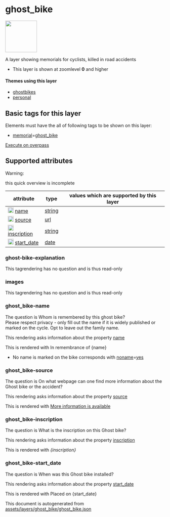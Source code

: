 

 ghost_bike 
============



<img src='https://mapcomplete.osm.be/./assets/layers/ghost_bike/ghost_bike.svg' height="100px"> 

A layer showing memorials for cyclists, killed in road accidents






  - This layer is shown at zoomlevel **0** and higher




#### Themes using this layer 





  - [ghostbikes](https://mapcomplete.osm.be/ghostbikes)
  - [personal](https://mapcomplete.osm.be/personal)




 Basic tags for this layer 
---------------------------



Elements must have the all of following tags to be shown on this layer:



  - <a href='https://wiki.openstreetmap.org/wiki/Key:memorial' target='_blank'>memorial</a>=<a href='https://wiki.openstreetmap.org/wiki/Tag:memorial%3Dghost_bike' target='_blank'>ghost_bike</a>


[Execute on overpass](http://overpass-turbo.eu/?Q=%5Bout%3Ajson%5D%5Btimeout%3A90%5D%3B(%20%20%20%20nwr%5B%22memorial%22%3D%22ghost_bike%22%5D(%7B%7Bbbox%7D%7D)%3B%0A)%3Bout%20body%3B%3E%3Bout%20skel%20qt%3B)



 Supported attributes 
----------------------



Warning: 

this quick overview is incomplete



attribute | type | values which are supported by this layer
----------- | ------ | ------------------------------------------
[<img src='https://mapcomplete.osm.be/assets/svg/statistics.svg' height='18px'>](https://taginfo.openstreetmap.org/keys/name#values) [name](https://wiki.openstreetmap.org/wiki/Key:name) | [string](../SpecialInputElements.md#string) | 
[<img src='https://mapcomplete.osm.be/assets/svg/statistics.svg' height='18px'>](https://taginfo.openstreetmap.org/keys/source#values) [source](https://wiki.openstreetmap.org/wiki/Key:source) | [url](../SpecialInputElements.md#url) | 
[<img src='https://mapcomplete.osm.be/assets/svg/statistics.svg' height='18px'>](https://taginfo.openstreetmap.org/keys/inscription#values) [inscription](https://wiki.openstreetmap.org/wiki/Key:inscription) | [string](../SpecialInputElements.md#string) | 
[<img src='https://mapcomplete.osm.be/assets/svg/statistics.svg' height='18px'>](https://taginfo.openstreetmap.org/keys/start_date#values) [start_date](https://wiki.openstreetmap.org/wiki/Key:start_date) | [date](../SpecialInputElements.md#date) | 




### ghost-bike-explanation 



This tagrendering has no question and is thus read-only





### images 



This tagrendering has no question and is thus read-only





### ghost_bike-name 



The question is  Whom is remembered by this ghost bike?<span class='question-subtext'><br/>Please respect privacy - only fill out the name if it is widely published or marked on the cycle. Opt to leave out the family name.</span>

This rendering asks information about the property  [name](https://wiki.openstreetmap.org/wiki/Key:name) 

This is rendered with In remembrance of {name}





  - No name is marked on the bike corresponds with <a href='https://wiki.openstreetmap.org/wiki/Key:noname' target='_blank'>noname</a>=<a href='https://wiki.openstreetmap.org/wiki/Tag:noname%3Dyes' target='_blank'>yes</a>




### ghost_bike-source 



The question is  On what webpage can one find more information about the Ghost bike or the accident?

This rendering asks information about the property  [source](https://wiki.openstreetmap.org/wiki/Key:source) 

This is rendered with <a href='{source}' target='_blank'>More information is available</a>





### ghost_bike-inscription 



The question is  What is the inscription on this Ghost bike?

This rendering asks information about the property  [inscription](https://wiki.openstreetmap.org/wiki/Key:inscription) 

This is rendered with <i>{inscription}</i>





### ghost_bike-start_date 



The question is  When was this Ghost bike installed?

This rendering asks information about the property  [start_date](https://wiki.openstreetmap.org/wiki/Key:start_date) 

This is rendered with Placed on {start_date}

 

This document is autogenerated from [assets/layers/ghost_bike/ghost_bike.json](https://github.com/pietervdvn/MapComplete/blob/develop/assets/layers/ghost_bike/ghost_bike.json)